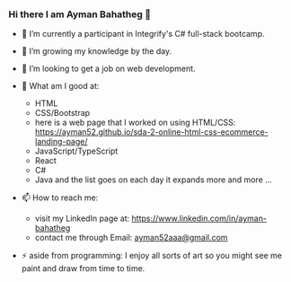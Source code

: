 ### Hi there I am Ayman Bahatheg 👋

- 🔭 I’m currently a participant in Integrify's C# full-stack bootcamp.
- 🌱 I’m growing my knowledge by the day.
- 👯 I’m looking to get a job on web development.
- 💬 What am I good at:
    - HTML
    - CSS/Bootstrap
    - here is a web page that I worked on using HTML/CSS: https://ayman52.github.io/sda-2-online-html-css-ecommerce-landing-page/
    - JavaScript/TypeScript
    - React
    - C#
    - Java
    and the list goes on each day it expands more and more ...

- 📫 How to reach me:
    - visit my LinkedIn page at: https://www.linkedin.com/in/ayman-bahatheg
    - contact me through Email: ayman52aaa@gmail.com

  
- ⚡ aside from programming:
    I enjoy all sorts of art so you might see me paint and draw from time to time.
  

